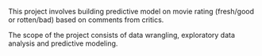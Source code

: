 This project involves building predictive model on movie rating (fresh/good or rotten/bad) based on comments from critics. 

The scope of the project consists of data wrangling, exploratory data analysis and predictive modeling.